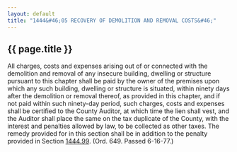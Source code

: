 ```yaml
---
layout: default 
title: "1444&#46;05 RECOVERY OF DEMOLITION AND REMOVAL COSTS&#46;"
---
```


{{ page.title }}
----------------

All charges, costs and expenses arising out of or connected with the
demolition and removal of any insecure building, dwelling or structure
pursuant to this chapter shall be paid by the owner of the premises upon
which any such building, dwelling or structure is situated, within
ninety days after the demolition or removal thereof, as provided in this
chapter, and if not paid within such ninety-day period, such charges,
costs and expenses shall be certified to the County Auditor, at which
time the lien shall vest, and the Auditor shall place the same on the
tax duplicate of the County, with the interest and penalties allowed by
law, to be collected as other taxes. The remedy provided for in this
section shall be in addition to the penalty provided in Section
[1444.99](574db83a.html). (Ord. 649. Passed 6-16-77.)
